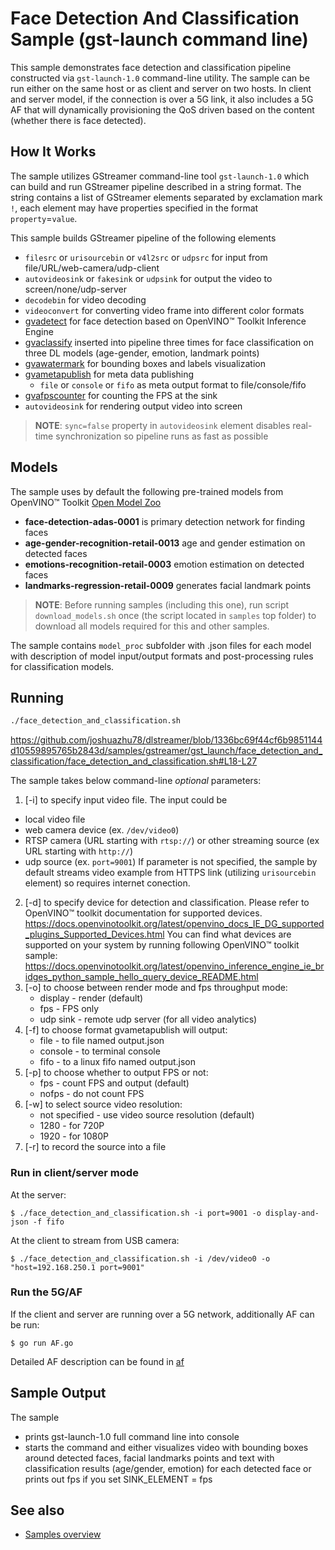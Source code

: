 # Face Detection And Classification Sample (gst-launch command line)

This sample demonstrates face detection and classification pipeline constructed via `gst-launch-1.0` command-line utility. The sample can be run either on the same host or as client and server on two hosts.
In client and server model, if the connection is over a 5G link, it also includes a 5G AF that will dynamically provisioning the QoS driven based on the content (whether there is face detected).

## How It Works
The sample utilizes GStreamer command-line tool `gst-launch-1.0` which can build and run GStreamer pipeline described in a string format.
The string contains a list of GStreamer elements separated by exclamation mark `!`, each element may have properties specified in the format `property`=`value`.

This sample builds GStreamer pipeline of the following elements
* `filesrc` or `urisourcebin` or `v4l2src` or `udpsrc` for input from file/URL/web-camera/udp-client
* `autovideosink` or `fakesink` or `udpsink` for output the video to screen/none/udp-server
* `decodebin` for video decoding
* `videoconvert` for converting video frame into different color formats
* [gvadetect](https://dlstreamer.github.io/elements/gvadetect.html) for face detection based on OpenVINO™ Toolkit Inference Engine
* [gvaclassify](https://dlstreamer.github.io/elements/gvaclassify.html) inserted into pipeline three times for face classification on three DL models (age-gender, emotion, landmark points)
* [gvawatermark](https://dlstreamer.github.io/elements/gvawatermark.html) for bounding boxes and labels visualization
* [gvametapublish](https://dlstreamer.github.io/elements/gvametapublish.html) for meta data publishing
  - `file` or `console` or `fifo` as meta output format to file/console/fifo
* [gvafpscounter](https://dlstreamer.github.io/elements/gvafpscounter.html) for counting the FPS at the sink
* `autovideosink` for rendering output video into screen
> **NOTE**: `sync=false` property in `autovideosink` element disables real-time synchronization so pipeline runs as fast as possible

## Models

The sample uses by default the following pre-trained models from OpenVINO™ Toolkit [Open Model Zoo](https://github.com/openvinotoolkit/open_model_zoo)
*   __face-detection-adas-0001__ is primary detection network for finding faces
*   __age-gender-recognition-retail-0013__ age and gender estimation on detected faces
*   __emotions-recognition-retail-0003__ emotion estimation on detected faces
*   __landmarks-regression-retail-0009__ generates facial landmark points

> **NOTE**: Before running samples (including this one), run script `download_models.sh` once (the script located in `samples` top folder) to download all models required for this and other samples.

The sample contains `model_proc` subfolder with .json files for each model with description of model input/output formats and post-processing rules for classification models.

## Running

```sh
./face_detection_and_classification.sh
```
https://github.com/joshuazhu78/dlstreamer/blob/1336bc69f44cf6b9851144d10559895765b2843d/samples/gstreamer/gst_launch/face_detection_and_classification/face_detection_and_classification.sh#L18-L27

The sample takes below command-line *optional* parameters:
1. [-i] to specify input video file.
The input could be
* local video file
* web camera device (ex. `/dev/video0`)
* RTSP camera (URL starting with `rtsp://`) or other streaming source (ex URL starting with `http://`)
* udp source (ex. `port=9001`)
If parameter is not specified, the sample by default streams video example from HTTPS link (utilizing `urisourcebin` element) so requires internet conection.
2. [-d] to specify device for detection and classification.
        Please refer to OpenVINO™ toolkit documentation for supported devices.
        https://docs.openvinotoolkit.org/latest/openvino_docs_IE_DG_supported_plugins_Supported_Devices.html
        You can find what devices are supported on your system by running following OpenVINO™ toolkit sample:
        https://docs.openvinotoolkit.org/latest/openvino_inference_engine_ie_bridges_python_sample_hello_query_device_README.html
3. [-o] to choose between render mode and fps throughput mode:
    * display - render (default)
    * fps - FPS only
    * udp sink - remote udp server (for all video analytics)
4. [-f] to choose format gvametapublish will output:
    * file - to file named output.json
    * console - to terminal console
    * fifo - to a linux fifo named output.json
5. [-p] to choose whether to output FPS or not:
    * fps - count FPS and output (default)
    * nofps - do not count FPS
6. [-w] to select source video resolution:
    * not specified - use video source resolution (default)
    * 1280 - for 720P
    * 1920 - for 1080P
7. [-r] to record the source into a file

### Run in client/server mode

At the server:
```
$ ./face_detection_and_classification.sh -i port=9001 -o display-and-json -f fifo
```

At the client to stream from USB camera:
```
$ ./face_detection_and_classification.sh -i /dev/video0 -o "host=192.168.250.1 port=9001"
```

### Run the 5G/AF

If the client and server are running over a 5G network, additionally AF can be run:

```
$ go run AF.go
```
Detailed AF description can be found in [af](https://github.com/joshuazhu78/af)

## Sample Output

The sample
* prints gst-launch-1.0 full command line into console
* starts the command and either visualizes video with bounding boxes around detected faces, facial landmarks points and text with classification results (age/gender, emotion) for each detected face or
prints out fps if you set SINK_ELEMENT = fps

## See also
* [Samples overview](../../README.md)
